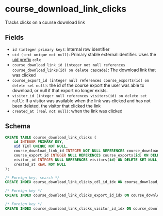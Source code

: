 # course_download_link_clicks

Tracks clicks on a course download link

## Fields

- `id (integer primary key)`: Internal row identifier
- `uid (text unique not null)`: Primary stable external identifier. Uses the
  [uid prefix](../uid_prefixes.md) `cdlc`
- `course_download_link_id (integer not null references course_download_links(id) on delete cascade)`:
  The download link that was clicked
- `course_export_id (integer null references course_exports(id) on delete set null)`: the id of the
  course export the user was able to download, or null if that export no longer exists.
- `visitor_id (integer null references visitors(id) on delete set null)`: If a visitor was available
  when the link was clicked and has not been deleted, the visitor that clicked
  the link
- `created_at (real not null)`: when the link was clicked

## Schema

```sql
CREATE TABLE course_download_link_clicks (
    id INTEGER PRIMARY KEY,
    uid TEXT UNIQUE NOT NULL,
    course_download_link_id INTEGER NOT NULL REFERENCES course_download_links(id) ON DELETE CASCADE,
    course_export_id INTEGER NULL REFERENCES course_exports(id) ON DELETE SET NULL,
    visitor_id INTEGER NULL REFERENCES visitors(id) ON DELETE SET NULL,
    created_at REAL NOT NULL
);

/* Foreign key, search */
CREATE INDEX course_download_link_clicks_cdl_id_idx ON course_download_link_clicks(course_download_link_id, created_at);

/* Foreign key */
CREATE INDEX course_download_link_clicks_export_id_idx ON course_download_link_clicks(course_export_id);

/* Foreign key */
CREATE INDEX course_download_link_clicks_visitor_id_idx ON course_download_link_clicks(visitor_id);
```

